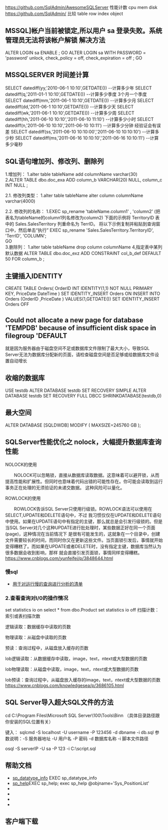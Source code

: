 
https://github.com/SqlAdmin/AwesomeSQLServer 性能计数  cpu mem disk
https://github.com/SqlAdmin/  比较 table row index object


## MSSQL]帐户当前被锁定,所以用户 sa 登录失败。系统管理员无法将该帐户解锁 解决方法
ALTER LOGIN sa ENABLE ;
GO
ALTER LOGIN sa WITH PASSWORD = 'password' unlock, check_policy = off,
check_expiration = off ;
GO

##  MSSQLSERVER 时间差计算
SELECT datediff(yy,'2010-06-1 10:10',GETDATE()) --计算多少年
SELECT datediff(q,'2011-01-1 10:10',GETDATE())  --计算多少季度 3个月一个季度
SELECT datediff(mm,'2011-06-1 10:10',GETDATE()) --计算多少月
SELECT datediff(dd,'2011-06-1 10:10',GETDATE()) --计算多少天
SELECT datediff(wk,'2011-06-1 10:10',GETDATE()) --计算多少周
SELECT datediff(hh,'2011-06-10 10:10','2011-06-10 11:10') --计算多少小时
SELECT datediff(n,'2011-06-10 10:10','2011-06-10 10:11') --计算多少分钟 经验证会有误差
SELECT datediff(ss,'2011-06-10 10:10:00','2011-06-10 10:10:10') --计算多少秒
SELECT datediff(ms,'2011-06-16 10:10:10','2011-06-16 10:10:11') --计算多少毫秒

## SQL语句增加列、修改列、删除列 

1.增加列：
1.alter table tableName add columnName varchar(30)  
2.ALTER TABLE dbo.doc_exa ADD column_b VARCHAR(20) NULL, column_c INT NULL ;

2.1. 修改列类型：
1.alter table tableName alter column columnName varchar(4000)  

2.2. 修改列的名称：
1.EXEC  sp_rename   'tableName.column1' , 'column2'  (把表名为tableName的column1列名修改为column2)
下面的示例将 TerritoryID 表中的 Sales.SalesTerritory 列重命名为 TerrID。 将以下示例复制并粘贴到查询窗口中，然后单击“执行” 
EXEC sp_rename 'Sales.SalesTerritory.TerritoryID', 'TerrID', 'COLUMN';  
GO  
3.删除列： 1.alter table tableName drop column columnName
4,指定表中某列默认数据
ALTER TABLE dbo.doc_exz ADD CONSTRAINT col_b_def DEFAULT 50 FOR column_b ;
## 主键插入IDENTITY
CREATE TABLE Orders(
OrderID    INT IDENTITY(1,1) NOT NULL PRIMARY KEY,
PriceDate DateTime
)
SET IDENTITY_INSERT Orders ON
INSERT INTO Orders (OrderID ,PriceDate ) VALUES(1,GETDATE())
SET IDENTITY_INSERT Orders OFF




## Could not allocate a new page for database 'TEMPDB' because of insufficient disk space in filegroup 'DEFAULT
就是因为服务器由于磁盘空间不足或数据库文件限制了最大大小，导致SQL Server无法为数据库分配新的页面，请检查磁盘空间是否足够或给数据库文件设置自动增长




## 收缩的数据库
USE testdb
ALTER DATABASE testdb SET RECOVERY SIMPLE
ALTER DATABASE testdb SET RECOVERY FULL
DBCC SHRINKDATABASE(testdb,0)

## 最大空间
ALTER DATABASE [SQLDWDB] MODIFY ( MAXSIZE=245760 GB );


## SQLServer性能优化之 nolock，大幅提升数据库查询性能
NOLOCK的使用

　　NOLOCK可以忽略锁，直接从数据库读取数据。这意味着可以避开锁，从而提高性能和扩展性。但同时也意味着代码出错的可能性存在。你可能会读取到运行事务正在处理的无须验证的未递交数据。 这种风险可以量化。

ROWLOCK的使用

　　ROWLOCK告诉SQL Server只使用行级锁。ROWLOCK语法可以使用在SELECT,UPDATE和DELETE语句中，不过 我习惯仅仅在UPDATE和DELETE语句中使用。如果在UPDATE语句中有指定的主键，那么就总是会引发行级锁的。但是当SQL Server对几个这种UPDATE进行批处理时，某些数据正好在同一个页面(page)，这种情况在当前情况下 是很有可能发生的，这就象在一个目录中，创建文件需要较长的时间，而同时你又在更新这些文件。当页面锁引发后，事情就开始变得糟糕了。而如果在UPDATE或者DELETE时，没有指定主键，数据库当然认为很多数据会收到影响，那样 就会直接引发页面锁，事情同样变得糟糕。
https://www.cnblogs.com/yunfeifei/p/3848644.html

### 慢sql
- [用于对运行慢的查询进行分析的清单](https://docs.microsoft.com/zh-cn/previous-versions/sql/sql-server-2005/ms177500(v=sql.90))

### 2.查看查询对I/0的操作情况

set statistics io on
select * from dbo.Product
set statistics io off
扫描计数：索引或表扫描次数

逻辑读取：数据缓存中读取的页数

物理读取：从磁盘中读取的页数

预读：查询过程中，从磁盘放入缓存的页数

lob逻辑读取：从数据缓存中读取，image，text，ntext或大型数据的页数

lob物理读取：从磁盘中读取，image，text，ntext或大型数据的页数

lob预读：查询过程中，从磁盘放入缓存的image，text，ntext或大型数据的页数
https://www.cnblogs.com/knowledgesea/p/3686105.html



## SQL Server导入超大SQL文件的方法
cd C:\Program Files\Microsoft SQL Server\100\Tools\Binn （具体目录路径跟你安装的SQL位置有关）

键入：
sqlcmd -S localhost -U username -P 123456 -d dbname -i db.sql
参数说明：-S 服务器地址 -U 用户名 -P 密码 -d 数据库名称 -i 脚本文件路径

osql -S serverIP -U sa -P 123 -i C:\script.sql
## 帮助文档
- [sp_datatype_info](https://docs.microsoft.com/zh-cn/sql/relational-databases/system-stored-procedures/sp-datatype-info-transact-sql?view=sql-server-ver15#examples)  EXEC sp_datatype_info
- [sp_help]()EXEC sp_help;    exec sp_help @objname='Sys_PositionList'
- []()
- []()
- []()
- []()
## 客户端下载
[](https://download.microsoft.com/download/f/e/b/feb0e6be-21ce-4f98-abee-d74065e32d0a/SSMS-Setup-CHS.exe)